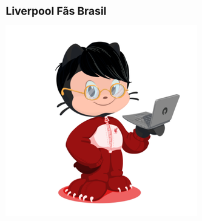 <div>
    <h1 color: rgb(255, 0, 55)>Liverpool Fãs Brasil</h1>
    <img src="meu-octocat-liverpool.png" alt="">
</div>